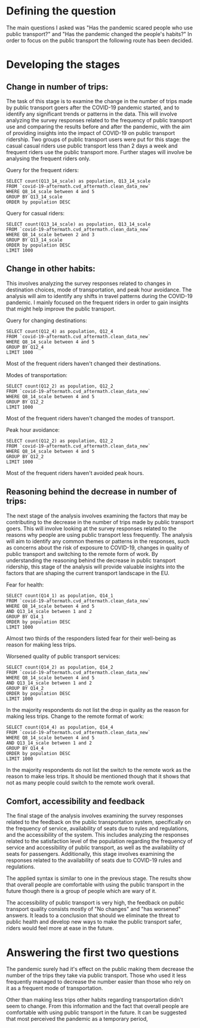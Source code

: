 # Defining the question
The main questions I asked was "Has the pandemic scared people who use public transport?" and "Has the pandemic changed the people's habits?"
In order to focus on the public transport the following route has been decided.

# Developing the stages

## Change in number of trips:
The task of this stage is to examine the change in the number of trips made by public transport goers after the COVID-19 pandemic started, and to identify any significant trends or patterns in the data. This will involve analyzing the survey responses related to the frequency of public transport use and comparing the results before and after the pandemic, with the aim of providing insights into the impact of COVID-19 on public transport ridership. Two groups of public transport users were put for this stage: the casual casual riders use public transport less than 2 days a week and frequent riders use the public transport more. Further stages will involve be analysing the frequent riders only.

Query for the frequent riders:
```
SELECT count(Q13_14_scale) as population, Q13_14_scale 
FROM `covid-19-aftermath.cvd_aftermath.clean_data_new`
WHERE Q8_14_scale between 4 and 5
GROUP BY Q13_14_scale
ORDER by population DESC
```
Query for casual riders:
```
SELECT count(Q13_14_scale) as population, Q13_14_scale 
FROM `covid-19-aftermath.cvd_aftermath.clean_data_new`
WHERE Q8_14_scale between 2 and 3
GROUP BY Q13_14_scale
ORDER by population DESC
LIMIT 1000
```

## Change in other habits:
This involves analyzing the survey responses related to changes in destination choices, mode of transportation, and peak hour avoidance. The analysis will aim to identify any shifts in travel patterns during the COVID-19 pandemic. I mainly focused on the frequent riders in order to gain insights that might help improve the public transport.

Query for changing destinations:
```
SELECT count(Q12_4) as population, Q12_4 
FROM `covid-19-aftermath.cvd_aftermath.clean_data_new`
WHERE Q8_14_scale between 4 and 5
GROUP BY Q12_4
LIMIT 1000
```
Most of the frequent riders haven't changed their destinations.

Modes of transportation:
```
SELECT count(Q12_2) as population, Q12_2 
FROM `covid-19-aftermath.cvd_aftermath.clean_data_new`
WHERE Q8_14_scale between 4 and 5
GROUP BY Q12_2
LIMIT 1000
```
Most of the frequent riders haven't changed the modes of transport.

Peak hour avoidance:
```
SELECT count(Q12_2) as population, Q12_2 
FROM `covid-19-aftermath.cvd_aftermath.clean_data_new`
WHERE Q8_14_scale between 4 and 5
GROUP BY Q12_2
LIMIT 1000
```

Most of the frequent riders haven't avoided peak hours.

## Reasoning behind the decrease in number of trips: 
The next stage of the analysis involves examining the factors that may be contributing to the decrease in the number of trips made by public transport goers. This will involve looking at the survey responses related to the reasons why people are using public transport less frequently. The analysis will aim to identify any common themes or patterns in the responses, such as concerns about the risk of exposure to COVID-19, changes in quality of public transport and switching to the remote form of work. By understanding the reasoning behind the decrease in public transport ridership, this stage of the analysis will provide valuable insights into the factors that are shaping the current transport landscape in the EU.

Fear for health:
```
SELECT count(Q14_1) as population, Q14_1 
FROM `covid-19-aftermath.cvd_aftermath.clean_data_new`
WHERE Q8_14_scale between 4 and 5
AND Q13_14_scale between 1 and 2
GROUP BY Q14_1
ORDER by population DESC
LIMIT 1000
```
Almost two thirds of the responders listed fear for their well-being as reason for making less trips.

Worsened quality of public transport services: 
```
SELECT count(Q14_2) as population, Q14_2
FROM `covid-19-aftermath.cvd_aftermath.clean_data_new`
WHERE Q8_14_scale between 4 and 5
AND Q13_14_scale between 1 and 2
GROUP BY Q14_2
ORDER by population DESC
LIMIT 1000
```
In the majority respondents do not list the drop in quality as the reason for making less trips.
Change to the remote format of work:
```
SELECT count(Q14_4) as population, Q14_4 
FROM `covid-19-aftermath.cvd_aftermath.clean_data_new`
WHERE Q8_14_scale between 4 and 5
AND Q13_14_scale between 1 and 2
GROUP BY Q14_4
ORDER by population DESC
LIMIT 1000
```
In the majority respondents do not list the switch to the remote work as the reason to make less trips. It should be mentioned though that it shows that not as many people could switch to the remote work overall.
## Comfort, accessibility and feedback
The final stage of the analysis involves examining the survey responses related to the feedback on the public transportation system, specifically on the frequency of service, availability of seats due to rules and regulations, and the accessibility of the system. This includes analyzing the responses related to the satisfaction level of the population regarding the frequency of service and accessibility of public transport, as well as the availability of seats for passengers. Additionally, this stage involves examining the responses related to the availability of seats due to COVID-19 rules and regulations.

The applied syntax is similar to one in the previous stage. The results show that overall people are comfortable with using the public transport in the future though there is a group of people which are wary of it.

The accessibility of public transport is very high, the feedback on public transport quality consists mostly of "No changes" and "has worsened" answers. It leads to a conclusion that should we eliminate the threat to public health and develop new ways to make the public transport safer, riders would feel more at ease in the future.

# Answering the first two questions

The pandemic surely had it's effect on the public making them decrease the number of the trips they take via public transport. Those who used it less frequently managed to decrease the number easier than those who rely on it as a frequent mode of transportation. 

Other than making less trips other habits regarding transportation didn't seem to change. From this information and the fact that overall people are comfortable with using public transport in the future. It can be suggested that most perceived the pandemic as a temporary period, 
